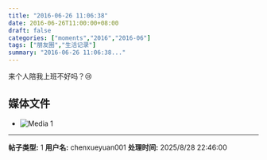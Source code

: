 ```yaml
---
title: "2016-06-26 11:06:38"
date: 2016-06-26T11:00:00+08:00
draft: false
categories: ["moments","2016","2016-06"]
tags: ["朋友圈","生活记录"]
summary: "2016-06-26 11:06:38..."
---
```


来个人陪我上班不好吗？😢

## 媒体文件

- ![Media 1](/Moments/photos/2016-06-26/201606261106380.jpg)

---

**帖子类型:** 1
**用户名:** chenxueyuan001
**处理时间:** 2025/8/28 22:46:00